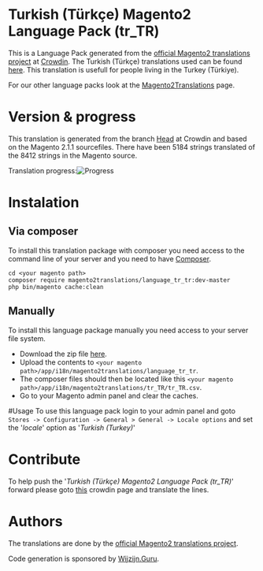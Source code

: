 # Turkish (Türkçe) Magento2 Language Pack (tr_TR)
This is a Language Pack generated from the [official Magento2 translations project](https://crowdin.com/project/magento-2) at [Crowdin](https://crowdin.com).
The Turkish (Türkçe) translations used can be found [here](https://crowdin.com/project/magento-2/tr).
This translation is usefull for people living in the Turkey (Türkiye).

For our other language packs look at the [Magento2Translations](http://magento2translations.github.io/) page.

# Version & progress
This translation is generated from the branch [Head](https://crowdin.com/project/magento-2/tr#/Head) at Crowdin and based on the Magento 2.1.1 sourcefiles.
There have been  5184 strings translated of the 8412 strings in the Magento source.

Translation progress:![Progress](http://progressed.io/bar/62)

# Instalation
## Via composer
To install this translation package with composer you need access to the command line of your server and you need to have [Composer](https://getcomposer.org).
```
cd <your magento path>
composer require magento2translations/language_tr_tr:dev-master
php bin/magento cache:clean
```
## Manually
To install this language package manually you need access to your server file system.
* Download the zip file [here](https://github.com/Magento2Translations/language_tr_tr/archive/master.zip).
* Upload the contents to `<your magento path>/app/i18n/magento2translations/language_tr_tr`.
* The composer files should then be located like this `<your magento path>/app/i18n/magento2translations/tr_TR/tr_TR.csv`.
* Go to your Magento admin panel and clear the caches.

#Usage
To use this language pack login to your admin panel and goto `Stores -> Configuration -> General > General -> Locale options` and set the '*locale*' option as '*Turkish (Turkey)*'

# Contribute
To help push the '*Turkish (Türkçe) Magento2 Language Pack (tr_TR)*' forward please goto [this](https://crowdin.com/project/magento-2/tr) crowdin page and translate the lines.

# Authors
The translations are done by the [official Magento2 translations project](https://crowdin.com/project/magento-2).

Code generation is sponsored by [Wijzijn.Guru](http://www.wijzijn.guru/).